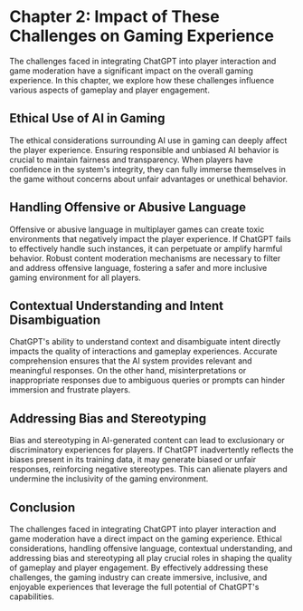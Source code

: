 Chapter 2: Impact of These Challenges on Gaming Experience
==========================================================

The challenges faced in integrating ChatGPT into player interaction and game moderation have a significant impact on the overall gaming experience. In this chapter, we explore how these challenges influence various aspects of gameplay and player engagement.

Ethical Use of AI in Gaming
---------------------------

The ethical considerations surrounding AI use in gaming can deeply affect the player experience. Ensuring responsible and unbiased AI behavior is crucial to maintain fairness and transparency. When players have confidence in the system's integrity, they can fully immerse themselves in the game without concerns about unfair advantages or unethical behavior.

Handling Offensive or Abusive Language
--------------------------------------

Offensive or abusive language in multiplayer games can create toxic environments that negatively impact the player experience. If ChatGPT fails to effectively handle such instances, it can perpetuate or amplify harmful behavior. Robust content moderation mechanisms are necessary to filter and address offensive language, fostering a safer and more inclusive gaming environment for all players.

Contextual Understanding and Intent Disambiguation
--------------------------------------------------

ChatGPT's ability to understand context and disambiguate intent directly impacts the quality of interactions and gameplay experiences. Accurate comprehension ensures that the AI system provides relevant and meaningful responses. On the other hand, misinterpretations or inappropriate responses due to ambiguous queries or prompts can hinder immersion and frustrate players.

Addressing Bias and Stereotyping
--------------------------------

Bias and stereotyping in AI-generated content can lead to exclusionary or discriminatory experiences for players. If ChatGPT inadvertently reflects the biases present in its training data, it may generate biased or unfair responses, reinforcing negative stereotypes. This can alienate players and undermine the inclusivity of the gaming environment.

Conclusion
----------

The challenges faced in integrating ChatGPT into player interaction and game moderation have a direct impact on the gaming experience. Ethical considerations, handling offensive language, contextual understanding, and addressing bias and stereotyping all play crucial roles in shaping the quality of gameplay and player engagement. By effectively addressing these challenges, the gaming industry can create immersive, inclusive, and enjoyable experiences that leverage the full potential of ChatGPT's capabilities.
